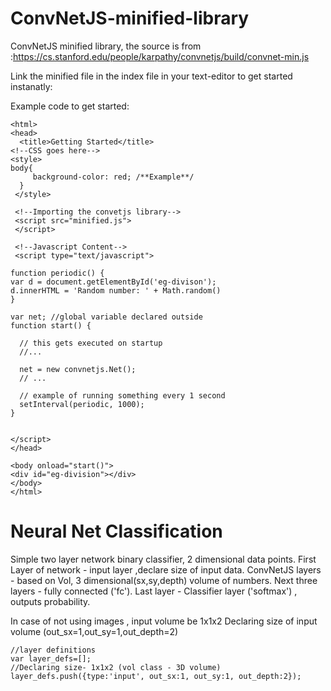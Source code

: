 # ConvNetJS-minified-library
ConvNetJS minified library, the source is from :https://cs.stanford.edu/people/karpathy/convnetjs/build/convnet-min.js

Link the minified file in the index file in your text-editor to get started instanatly:

Example code to get started:

    <html>
    <head>
      <title>Getting Started</title>
    <!--CSS goes here-->
    <style>
    body{
         background-color: red; /**Example**/
      }
     </style>
     
     <!--Importing the convetjs library-->
     <script src="minified.js">
     </script>
     
     <!--Javascript Content-->
     <script type="text/javascript">
     
    function periodic() {
    var d = document.getElementById('eg-divison');
    d.innerHTML = 'Random number: ' + Math.random()
    }
 
    var net; //global variable declared outside
    function start() {

      // this gets executed on startup
      //... 

      net = new convnetjs.Net();
      // ...

      // example of running something every 1 second
      setInterval(periodic, 1000);
    }


    </script>
    </head>

    <body onload="start()">
    <div id="eg-division"></div>
    </body>
    </html>     
    
# Neural Net Classification 
Simple two layer network binary classifier, 2 dimensional data points.
First Layer of network - input layer ,declare size of input data.
ConvNetJS layers - based on Vol, 3 dimensional(sx,sy,depth) volume of numbers.
Next three layers - fully connected ('fc').
Last layer - Classifier layer ('softmax') , outputs probability.

In case of not using images , input volume be 1x1x2
Declaring size of input volume (out_sx=1,out_sy=1,out_depth=2)

    //layer definitions
    var layer_defs=[];
    //Declaring size- 1x1x2 (vol class - 3D volume)
    layer_defs.push({type:'input', out_sx:1, out_sy:1, out_depth:2});
